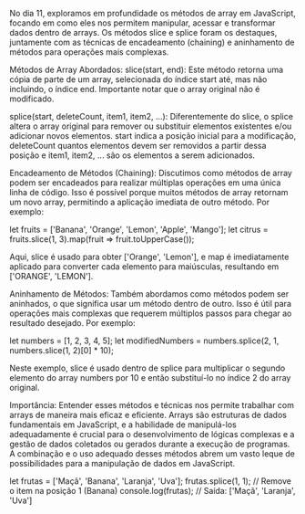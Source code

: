 No dia 11, exploramos em profundidade os métodos de array em JavaScript, focando em como eles nos permitem manipular, acessar e transformar dados dentro de arrays. Os métodos slice e splice foram os destaques, juntamente com as técnicas de encadeamento (chaining) e aninhamento de métodos para operações mais complexas.

Métodos de Array Abordados:
slice(start, end): Este método retorna uma cópia de parte de um array, selecionada do índice start até, mas não incluindo, o índice end. Importante notar que o array original não é modificado.

splice(start, deleteCount, item1, item2, ...): Diferentemente do slice, o splice altera o array original para remover ou substituir elementos existentes e/ou adicionar novos elementos. start indica a posição inicial para a modificação, deleteCount quantos elementos devem ser removidos a partir dessa posição e item1, item2, ... são os elementos a serem adicionados.

Encadeamento de Métodos (Chaining):
Discutimos como métodos de array podem ser encadeados para realizar múltiplas operações em uma única linha de código. Isso é possível porque muitos métodos de array retornam um novo array, permitindo a aplicação imediata de outro método. Por exemplo:

let fruits = ['Banana', 'Orange', 'Lemon', 'Apple', 'Mango'];
let citrus = fruits.slice(1, 3).map(fruit => fruit.toUpperCase());

Aqui, slice é usado para obter ['Orange', 'Lemon'], e map é imediatamente aplicado para converter cada elemento para maiúsculas, resultando em ['ORANGE', 'LEMON'].

Aninhamento de Métodos:
Também abordamos como métodos podem ser aninhados, o que significa usar um método dentro de outro. Isso é útil para operações mais complexas que requerem múltiplos passos para chegar ao resultado desejado. Por exemplo:

let numbers = [1, 2, 3, 4, 5];
let modifiedNumbers = numbers.splice(2, 1, numbers.slice(1, 2)[0] \* 10);

Neste exemplo, slice é usado dentro de splice para multiplicar o segundo elemento do array numbers por 10 e então substituí-lo no índice 2 do array original.

Importância:
Entender esses métodos e técnicas nos permite trabalhar com arrays de maneira mais eficaz e eficiente. Arrays são estruturas de dados fundamentais em JavaScript, e a habilidade de manipulá-los adequadamente é crucial para o desenvolvimento de lógicas complexas e a gestão de dados coletados ou gerados durante a execução de programas. A combinação e o uso adequado desses métodos abrem um vasto leque de possibilidades para a manipulação de dados em JavaScript.

let frutas = ['Maçã', 'Banana', 'Laranja', 'Uva'];
frutas.splice(1, 1); // Remove o item na posição 1 (Banana)
console.log(frutas); // Saída: ['Maçã', 'Laranja', 'Uva']
